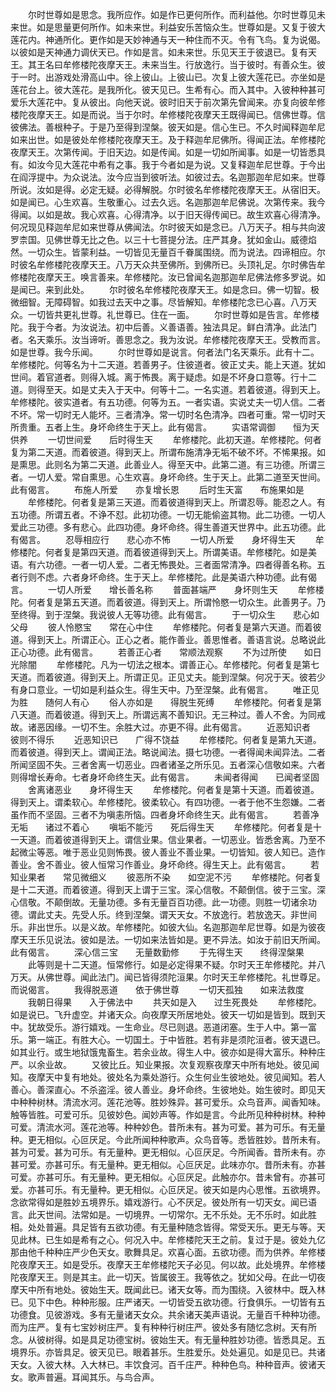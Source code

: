 <!-- { "loadSidebar": true } -->
　　尔时世尊如是思念。我所应作。如是作已更何所作。而利益他。尔时世尊见未来世。如是思量更何所作。如未来世。利益安乐苦恼众生。世尊如是。又复于彼大莲花内。神通所化。更作如是天妙神通与天一种住而不灭。令有飞鸟。复为说偈。以彼如是天神通力调伏天已。作如是言。如未来世。乐见天王于彼退已。复有天王。其王名曰牟修楼陀夜摩天王。未来当生。行放逸行。当于彼时。有善众生。彼于一时。出游戏处滑高山中。徐上彼山。上彼山已。次复上彼大莲花已。亦坐如是莲花台上。彼大莲花。是我所化。彼天见已。生希有心。而入其中。入彼种种甚可爱乐大莲花中。复从彼出。向他天说。彼时旧天于前次第先曾闻来。亦复向彼牟修楼陀夜摩天王。如是而说。当于尔时。牟修楼陀夜摩天王既得闻已。信佛世尊。信彼佛法。善根种子。于是乃至得到涅槃。彼天如是。信心生已。不久时闻释迦牟尼如来出世。如是彼处牟修楼陀夜摩天王。及于释迦牟尼佛所。得闻正法。牟修楼陀夜摩天王。次第传闻。于旧天边。如是传闻。如是一切如所闻事。如是一切皆悉具有。如汝今见大莲花中希有之事。我于今者如是为说。又复释迦牟尼世尊。于今出在阎浮提中。为众说法。汝今应当到彼听法。如彼过去。名迦那迦牟尼如来。世尊所说。汝如是得。必定无疑。必得解脱。尔时彼名牟修楼陀夜摩天王。从宿旧天。如是闻已。心生欢喜。生敬重心。过去久远。名迦那迦牟尼佛说。次第传来。我今得闻。以如是故。我心欢喜。心得清净。以于旧天得传闻已。故生欢喜心得清净。何况现见释迦牟尼如来世尊从佛闻法。尔时彼天如是念已。八万天子。相与共向波罗柰国。见佛世尊无比之色。以三十七菩提分法。庄严其身。犹如金山。威德焰然。一切众生。皆蒙利益。一切皆见无量百千眷属围绕。而为说法。四谛相应。尔时彼名牟修楼陀夜摩天王。八万天众共至佛所。到佛所已。头顶礼足。尔时佛告牟修楼陀夜摩天王。唤言善来。牟修楼陀。汝已曾闻名迦那迦牟尼佛法修多罗说。如是闻已。来到此处。
　　尔时彼名牟修楼陀夜摩天王。如是念曰。佛一切智。极微细智。无障碍智。如我过去天中之事。尽皆解知。牟修楼陀念已心喜。八万天众。一切皆共更礼世尊。礼世尊已。住在一面。
　　尔时世尊如是告言。牟修楼陀。我于今者。为汝说法。初中后善。义善语善。独法具足。鲜白清净。此法门者。名天乘乐。汝当谛听。善思念之。我为汝说。牟修楼陀夜摩天王。受教而言。如是世尊。我今乐闻。
　　尔时世尊如是说言。何者法门名天乘乐。此有十二。牟修楼陀。何等名为十二天道。若善男子。住彼道者。彼正丈夫。能上天道。犹如世间。着官道者。则得入城。离于怖畏。离于疑虑。如是不坏身口意等。行十二道。则得至天。如是丈夫入于天中。何等十二。一名实道。若着彼道。得到天上。牟修楼陀。彼实道者。有五功德。何等为五。一者实语。实说丈夫一切人信。二者不坏。常一切时无人能坏。三者清净。常一切时名色清净。四者可重。常一切时天所贵重。五者上生。身坏命终生于天上。此有偈言。
　　实语常调御　　恒为天供养
　　一切世间爱　　后时得生天
　　牟修楼陀。此初天道。牟修楼陀。何者复为第二天道。而着彼道。得到天上。所谓布施清净无垢不破不坏。不悕果报。如是熏思。此则名为第二天道。此善业人。得至天中。此第二道。有三功德。所谓三者。一切人爱。常自熏思。心生欢喜。身坏命终。生于天上。此第二道至天世间。此有偈言。
　　布施人所爱　　亦复增长恩
　　后时生天富　　布施果如是
　　牟修楼陀。何者复是第三天道。而着彼道得到天上。所谓忍辱。能忍之人。有五功德。所谓五者。不诤不怼。此初功德。一切无能偷盗其物。此二功德。一切人爱此三功德。多有悲心。此四功德。身坏命终。得生善道天世界中。此五功德。此有偈言。
　　忍辱相应行　　悲心亦不怖
　　一切人所爱　　身坏得生天
　　牟修楼陀。何者复是第四天道。而着彼道得到天上。所谓美语。牟修楼陀。如是美语。有六功德。一者一切人爱。二者无怖畏处。三者面常清净。四者得善名称。五者行则不虑。六者身坏命终。生于天上。牟修楼陀。此是美语六种功德。此有偈言。
　　一切人所爱　　增长善名称
　　普面甚端严　　身坏则生天
　　牟修楼陀。何者复是第五天道。而着彼道。得到天上。所谓怜愍一切众生。此善男子。乃至终得。到于涅槃。我说彼人无等功德。此有偈言。
　　于一切众生　　悲心如父母
　　彼人怜愍宝　　常在心中住
　　牟修楼陀。何者复是第六天道。而着彼道。得到天上。所谓正心。正心之者。能作善业。善思惟者。善语言说。总略说此正心功德。此有偈言。
　　若善正心者　　常顺法观察
　　不为过所使　　如日光除闇
　　牟修楼陀。凡为一切法之根本。谓善正心。牟修楼陀。何者复是第七天道。而着彼道。得到天上。所谓正见。正见丈夫。能到涅槃。何况于天。彼若少有身口意业。一切如是利益众生。得生天中。乃至涅槃。此有偈言。
　　唯正见为胜　　随何人有心
　　俗人亦如是　　得脱生死缚
　　牟修楼陀。何者复是第八天道。而着彼道。得到天上。所谓远离不善知识。无三种过。善人不舍。为同戒故。诸恶因缘。一切不生。余胜大过。亦更不得。此有偈言。
　　近恶知识者　　彼则不得乐
　　近恶知识已　　广得不饶益
　　牟修楼陀。何者复是第九天道。而着彼道。得到天上。谓闻正法。略说闻法。摄七功德。一者得闻未闻异法。二者所闻坚固不失。三者舍离一切恶业。四者诸圣之所乐见。五者深心信敬如来。六者则得增长寿命。七者身坏命终生天。此有偈言。
　　未闻者得闻　　已闻者坚固
　　舍离诸恶业　　身坏得生天
　　牟修楼陀。何者复是第十天道。而着彼道。得到天上。谓柔软心。牟修楼陀。彼柔软心。有四功德。一者于他不生怨嫌。二者虽作而不坚固。三者不为嗔恚所恼。四者身坏命终生天。此有偈言。
　　若善净无垢　　诸过不着心
　　嗔垢不能污　　死后得生天
　　牟修楼陀。何者复是十一天道。而着彼道得到天上。谓信业果。信业果者。一切恶业。皆悉舍离。乃至不起微尘等恶。唯于恶业见则怖畏。彼人善业不善业果。一切皆知。彼人知已。造作善业。舍不善业。彼人恒常习作善业。身坏命终。得生天上。此有偈言。
　　若知业果者　　常见微细义
　　彼恶所不染　　如空泥不污
　　牟修楼陀。何者复是十二天道。而着彼道。得到天上谓于三宝。深心信敬。不颠倒信。彼于三宝。深心信敬。不颠倒故。无量功德。多有无量百百功德。此一功德。则胜一切诸余功德。谓此丈夫。先受人乐。终到涅槃。谓天天女。不放逸行。若放逸天。非世间乐。非出世乐。以是义故。牟修楼陀。如彼大仙。名迦那迦牟尼世尊。如是为彼夜摩天王乐见说法。彼如是法。一切如来法皆如是。更不异法。如汝于前旧天所闻。此有偈言。
　　深心信三宝　　无量数勤修
　　于先得生天　　终得涅槃果
　　此等则是十二天道。恒常修行。如是必定得果不疑。尔时天王牟修楼陀。并八万天。从佛世尊。闻此法门。闻已皆得须陀洹果。尔时天王牟修楼陀。礼世尊足。而说偈言。
　　我得脱恶道　　依于佛世尊
　　一切天孤独　　如来法救度
　　我朝日得果　　入于佛法中
　　共天如是入　　过生死畏处
　　牟修楼陀。如是说已。飞升虚空。并诸天众。向夜摩天所居地处。彼天一切如是皆到。既到天中。犹故受乐。游行嬉戏。一生命业。尽已则退。恶道闭塞。生于人中。第一富乐。第一端正。有胜大心。一切国土。于中皆胜。若有非是须陀洹者。彼天退已。如其业行。或生地狱饿鬼畜生。若余业故。得生人中。彼亦如是得大富乐。种种庄严。以余业故。
　　又彼比丘。知业果报。次复观察夜摩天中所有地处。彼见闻知。夜摩天中复有地处。彼处名为乘处游行。众生何业生彼地处。彼见闻知。若人善心。善深直心。不杀盗淫。彼人善业。身坏命终。生彼地处。始生彼时。即见天中种种树林。清流水河。莲花池等。胜妙殊异。甚可爱乐。众鸟音声。闻香知味。触等皆胜。可爱可乐。见彼妙色。闻妙声等。作如是言。今此所见种种树林。种种可爱。清流水河。莲花池等。种种妙色。昔所未有。甚为可爱。甚为可乐。有无量种。更无相似。心叵厌足。今此所闻种种歌声。众鸟音等。悉皆胜妙。昔所未有。甚为可爱。甚为可乐。有无量种。更无相似。心叵厌足。今所闻香。昔所未有。亦甚可爱。亦甚可乐。有无量种。更无相似。心叵厌足。此味亦尔。昔所未有。亦甚可爱。亦甚可乐。有无量种。更无相似。心叵厌足。此触亦尔。昔未曾有。亦甚可爱。亦甚可乐。有无量种。更无相似。心叵厌足。彼天如是内心思惟。五欲境界。念欲常得如是胜妙五境界乐。嬉戏游行。心不厌足。彼处所有一切天女。闻已语言。此天世间。法常如是。一切境界。一切常尔。无不乐处。无不乐时。如此胜相。处处普遍。具足皆有五欲功德。有无量种随念皆得。常受天乐。更无与等。天见此林。已生如是希有之心。何况入中。牟修楼陀天王之前。复过于是。彼处九亿那由他千种种庄严少色天女。歌舞具足。欢喜心面。五欲功德。而为供养。牟修楼陀夜摩天王。如是受乐。夜摩天王牟修楼陀天子必见。何以故。此处境界。牟修楼陀夜摩天王。则是其主。此一切天。皆属彼王。我等依之。犹如父母。在此一切夜摩天中所有地处。彼始生天。既闻此已。诸天女等。而为围绕。入彼林中。既入林已。见下中色。种种形服。庄严诸天。一切皆受五欲功德。行食俱乐。一切皆有五功德食。见彼游戏。多有无量诸天女众。共余诸天美声语说。无量百千种种功德。而为庄严。复有七宝妙树庄严。复有种种行树庄严。彼处多有随忆念树。天有所念。从彼树得。如是具足功德宝树。彼始生天。有无量种胜妙功德。皆悉具足。五境界乐。亦皆具足。彼天见已。眼着甚乐。生胜爱乐。处处遍见。如是见已。共诸天女。入彼大林。入大林已。丰饮食河。百千庄严。种种色鸟。种种音声。彼诸天女。歌声普遍。耳闻其乐。与鸟合声。
